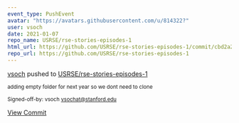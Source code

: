 ```yaml
---
event_type: PushEvent
avatar: "https://avatars.githubusercontent.com/u/814322?"
user: vsoch
date: 2021-01-07
repo_name: USRSE/rse-stories-episodes-1
html_url: https://github.com/USRSE/rse-stories-episodes-1/commit/cbd2a20a6cccfd314f050efc02e34f4adc230e89
repo_url: https://github.com/USRSE/rse-stories-episodes-1
---
```


<a href='https://github.com/vsoch' target='_blank'>vsoch</a> pushed to <a href='https://github.com/USRSE/rse-stories-episodes-1' target='_blank'>USRSE/rse-stories-episodes-1</a>

<small>adding empty folder for next year so we dont need to clone

Signed-off-by: vsoch <vsochat@stanford.edu></small>

<a href='https://github.com/USRSE/rse-stories-episodes-1/commit/cbd2a20a6cccfd314f050efc02e34f4adc230e89' target='_blank'>View Commit</a>